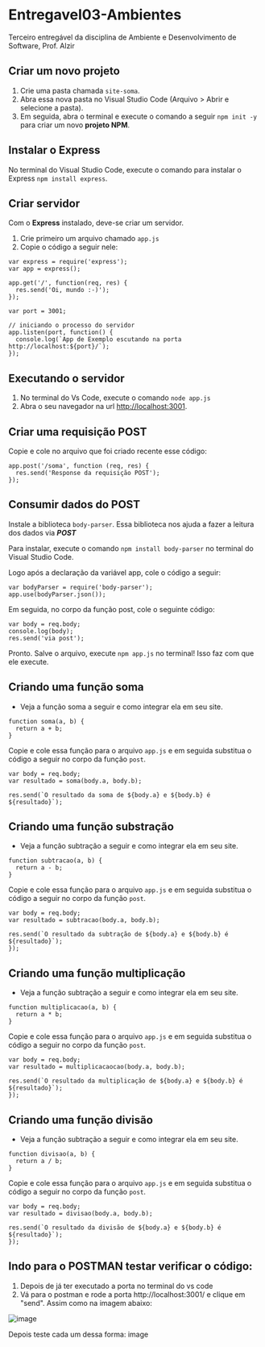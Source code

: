 # Entregavel03-Ambientes
Terceiro entregável da disciplina de Ambiente e Desenvolvimento de Software, Prof. Alzir

## Criar um novo projeto
1. Crie uma pasta chamada `site-soma`.
2. Abra essa nova pasta no Visual Studio Code (Arquivo > Abrir e selecione a pasta).
3. Em seguida, abra o terminal e execute o comando a seguir `npm init -y` para criar um novo **projeto NPM**.

## Instalar o Express
No terminal do Visual Studio Code, execute o comando para instalar o Express `npm install express`.

## Criar servidor
Com o **Express** instalado, deve-se criar um servidor.
1. Crie primeiro um arquivo chamado `app.js`
2. Copie o código a seguir nele:

```
var express = require('express');
var app = express();

app.get('/', function(req, res) {
  res.send('Oi, mundo :-)');
});

var port = 3001;

// iniciando o processo do servidor
app.listen(port, function() {
  console.log(`App de Exemplo escutando na porta http://localhost:${port}/`);
});
```

## Executando o servidor
1. No terminal do Vs Code, execute o comando `node app.js` 
2. Abra o seu navegador na url [http://localhost:3001](http://localhost:3001).

## Criar uma requisição POST
Copie e cole no arquivo que foi criado recente esse código:

```
app.post('/soma', function (req, res) {
  res.send('Response da requisição POST');
});
```

## Consumir dados do POST
Instale a biblioteca `body-parser`. Essa biblioteca nos ajuda a fazer a leitura dos dados via ***POST***

Para instalar, execute o comando `npm install body-parser` no terminal do Visual Studio Code.

Logo após a declaração da variável app, cole o código a seguir:

```
var bodyParser = require('body-parser');
app.use(bodyParser.json());
```

Em seguida, no corpo da função post, cole o seguinte código:

```
var body = req.body;
console.log(body);
res.send('via post');
```

Pronto. Salve o arquivo, execute `npm app.js` no terminal! Isso faz com que ele execute.

## Criando uma função soma
- Veja a função soma a seguir e como integrar ela em seu site.

```
function soma(a, b) {
  return a + b;
}
```

Copie e cole essa função para o arquivo `app.js` e em seguida substitua o código a seguir no corpo da função `post`.
```
var body = req.body;
var resultado = soma(body.a, body.b);

res.send(`O resultado da soma de ${body.a} e ${body.b} é ${resultado}`);
```
## Criando uma função substração
- Veja a função subtração a seguir e como integrar ela em seu site.

```
function subtracao(a, b) {
  return a - b;
}
```
Copie e cole essa função para o arquivo `app.js` e em seguida substitua o código a seguir no corpo da função `post`.
```
var body = req.body;
var resultado = subtracao(body.a, body.b);
  
res.send(`O resultado da subtração de ${body.a} e ${body.b} é ${resultado}`);
});
```
## Criando uma função multiplicação
- Veja a função subtração a seguir e como integrar ela em seu site.

```
function multiplicacao(a, b) {
  return a * b;
}
```
Copie e cole essa função para o arquivo `app.js` e em seguida substitua o código a seguir no corpo da função `post`.
```
var body = req.body;
var resultado = multiplicacaocao(body.a, body.b);
  
res.send(`O resultado da multiplicação de ${body.a} e ${body.b} é ${resultado}`);
});
```
## Criando uma função divisão
- Veja a função subtração a seguir e como integrar ela em seu site.

```
function divisao(a, b) {
  return a / b;
}
```
Copie e cole essa função para o arquivo `app.js` e em seguida substitua o código a seguir no corpo da função `post`.
```
var body = req.body;
var resultado = divisao(body.a, body.b);
  
res.send(`O resultado da divisão de ${body.a} e ${body.b} é ${resultado}`);
});
```

## Indo para o POSTMAN testar verificar o código:
1. Depois de já ter executado a porta no terminal do vs code
2. Vá para o postman e rode a porta http://localhost:3001/ e clique em "send". Assim como na imagem abaixo:
   
![image](https://github.com/jardianagalvao/site-soma/assets/145692852/81074325-529e-47be-ad98-fe9c3915c8fb)


Depois teste cada um dessa forma: image
